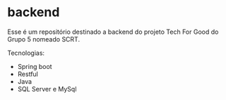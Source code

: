 # backend

Esse é um repositório destinado a backend do projeto Tech For Good do Grupo 5 nomeado SCRT.

Tecnologias: 

  - Spring boot
  - Restful
  - Java
  - SQL Server e MySql
